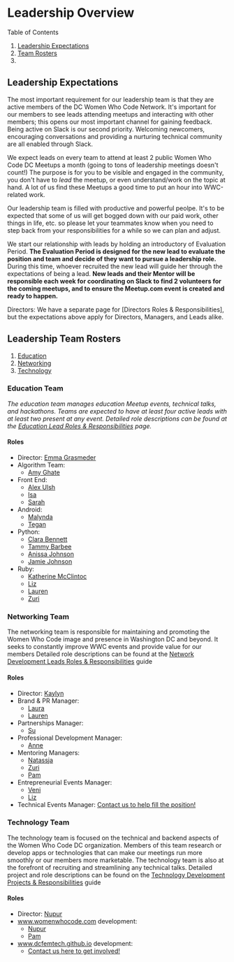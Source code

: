 # Leadership Overview

Table of Contents

1. [Leadership Expectations]()
1. [Team Rosters]()
2. 

## Leadership Expectations

The most important requirement for our leadership team is that they are active members of the DC Women Who Code Network. It's important for our members to see leads attending meetups and interacting with other members; this opens our most important channel for gaining feedback. 
Being active on Slack is our second priority. Welcoming newcomers, encouraging conversations and providing a nurturing technical community are all enabled through Slack.

We expect leads on every team to attend at least 2 public Women Who Code DC Meetups a month (going to tons of leadership meetings doesn't count!) The purpose is for you to be visible and engaged in the community, you don't have to *lead* the meetup, or even understand/work on the topic at hand. A lot of us find these Meetups a good time to put an hour into WWC-related work. 

Our leadership team is filled with productive and powerful peolpe. It's to be expected that some of us will get bogged down with our paid work, other things in life, etc. so please let your teammates know when you need to step back from your responsibilities for a while so we can plan and adjust. 

We start our relationship with leads by holding an introductory of Evaluation Period. **The Evaluation Period is designed for the new lead to evaluate the position and team and decide of they want to pursue a leadership role.** During this time, whoever recruited the new lead will guide her through the expectations of being a lead. **New leads and their Mentor will be responsible each week for coordinating on Slack to find 2 volunteers for the coming meetups, and to ensure the Meetup.com event is created and ready to happen.**


Directors: We have a separate page for [Directors Roles & Responsibilities], but the expectations above apply for Directors, Managers, and Leads alike. 

## Leadership Team Rosters
1. [Education](https://github.com/womenwhocodedc/organization/blob/leadership-drive/leadership-resources/leadership_overview.md#education-team)
1. [Networking](https://github.com/womenwhocodedc/organization/blob/leadership-drive/leadership-resources/leadership_overview.md#networking-team)
1. [Technology](https://github.com/womenwhocodedc/organization/blob/leadership-drive/leadership-resources/leadership_overview.md#technology-team)

### Education Team
*The education team manages education Meetup events, technical talks, and hackathons. Teams are expected to have at least four active leads with at least two present at any event.*
_Detailed role descriptions can be found at the [Education Lead Roles & Responsibilities]() page._

#### Roles
- Director: [Emma Grasmeder]()
- Algorithm Team:
  - [Amy Ghate]()
- Front End:
  - [Alex Ulsh]()
  - [Isa]()
  - [Sarah]()
- Android:
  - [Malynda]()
  - [Tegan]()
- Python:
  - [Clara Bennett]()
  - [Tammy Barbee]()
  - [Anissa Johnson]()
  - [Jamie Johnson]()
- Ruby:
  - [Katherine McClintoc]()
  - [Liz]()
  - [Lauren]()
  - [Zuri]()

### Networking Team
The networking team is responsible for maintaining and promoting the Women Who Code image and presence in Washington DC and beyond. It seeks to constantly improve WWC events and provide value for our members
Detailed role descriptions can be found at the [Network Development Leads Roles & Responsibilities]() guide
#### Roles
- Director: [Kaylyn]()
- Brand & PR Manager:
  - [Laura]()
  - [Lauren]()
- Partnerships Manager:
  - [Su]()
- Professional Development Manager:
  - [Anne]()
- Mentoring Managers: 
  - [Natassja]()
  - [Zuri]()
  - [Pam]()
- Entrepreneurial Events Manager:
  - [Veni]()
  - [Liz]()
- Technical Events Manager: [Contact us to help fill the position!]()

### Technology Team
The technology team is focused on the technical and backend aspects of the Women Who Code DC organization. Members of this team research or develop apps or technologies that can make our meetings run more smoothly or our members more marketable. The technology team is also at the forefront of recruiting and streamlining any technical talks.
Detailed project and role descriptions can be found on the [Technology Development Projects & Responsibilities]() guide
#### Roles
- Director: [Nupur]()
- www.womenwhocode.com development: 
  - [Nupur]()
  - [Pam]()
- www.dcfemtech.github.io development:
  - [Contact us here to get involved!]()
